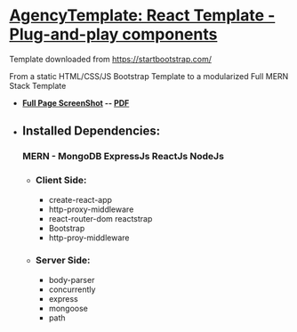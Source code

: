 # [AgencyTemplate: React Template - Plug-and-play components](https://agencytemplate.herokuapp.com/)
Template downloaded from https://startbootstrap.com/

From a static HTML/CSS/JS Bootstrap Template to a modularized Full MERN Stack Template

- **[Full Page ScreenShot](https://ibb.co/rxyQGdf)
-- [PDF](https://ibb.co/k38zsfJ)**
- ## Installed Dependencies:
  ### MERN - MongoDB ExpressJs ReactJs NodeJs 
  
  - ### Client Side: 
     * create-react-app
     * http-proxy-middleware 
     * react-router-dom reactstrap 
     * Bootstrap
     * http-proy-middleware
     
  - ### Server Side: 
     * body-parser 
     * concurrently 
     * express 
     * mongoose 
     * path
